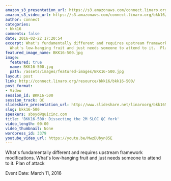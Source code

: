 ```yaml
---
amazon_s3_presentation_url: https://s3.amazonaws.com/connect.linaro.org/bkk16/Presentations/Friday/BKK16-500.pdf
amazon_s3_video_url: https://s3.amazonaws.com/connect.linaro.org/bkk16/Videos/Friday/BKK16-500%20Dissecting%20the%202M%20SLOC%20QC%20fork.mp4
author: connect
categories:
- bkk16
comments: false
date: 2016-02-22 17:20:54
excerpt: What's fundamentally different and requires upstream framework modifications.
  What's low-hanging fruit and just needs someone to attend to it.  Plan of attack
featured_image_name: BKK16-500.jpg
image:
  featured: true
  name: BKK16-500.jpg
  path: /assets/images/featured-images/BKK16-500.jpg
layout: post
link: http://connect.linaro.org/resource/bkk16/bkk16-500/
post_format:
- Video
session_id: BKK16-500
session_track: QC
slideshare_presentation_url: http://www.slideshare.net/linaroorg/bkk16500-dissecting-the-2m-loc-qc-fork
slug: bkk16-500
speakers: sboyd@quicinc.com
title: 'BKK16-500: Dissecting the 2M SLOC QC fork'
video_length: 00:00
video_thumbnail: None
wordpress_id: 3379
youtube_video_url: https://youtu.be/MwzDUbyn85E
---
```


What's fundamentally different and requires upstream framework modifications. What's low-hanging fruit and just needs someone to attend to it.  Plan of attack

Event Date: March 11, 2016